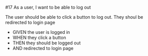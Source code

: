 #17  As a user, I want to be able to log out 

The user should be able to click a button to log out. They shoul be redirected to login page

*  GIVEN the user is logged in
*  WHEN they click a button
*  THEN they should be logged out
*  AND redirected to login page
